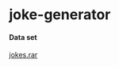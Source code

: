 # joke-generator

#### Data set
[jokes.rar](https://drive.google.com/open?id=1TpMDSxN2ZcIxTkCUt8RsPEA0rNVvZkI3)
